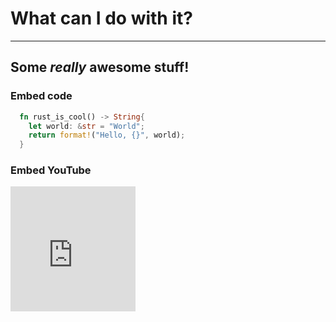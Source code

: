 # What can I do with it?

---

## Some _really_ **awesome** stuff!

### Embed code

```rust
  fn rust_is_cool() -> String{
    let world: &str = "World";
    return format!("Hello, {}", world);
  }
```

### Embed YouTube

<iframe width="200" height="200" src="https://www.youtube.com/embed/8TKE_cA_7z4" frameborder="0" allowfullscreen></iframe>


